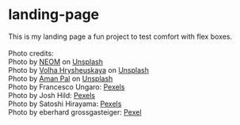 # landing-page
This is my landing page a fun project to test comfort with flex boxes.<br>
<br>
Photo credits: <br>
Photo by <a href="https://unsplash.com/@neom?utm_source=unsplash&utm_medium=referral&utm_content=creditCopyText">NEOM</a> on <a href="https://unsplash.com/photos/g9wCI64k2yw?utm_source=unsplash&utm_medium=referral&utm_content=creditCopyText">Unsplash</a><br>
Photo by <a href="https://unsplash.com/@grishevskaya3?utm_source=unsplash&utm_medium=referral&utm_content=creditCopyText">Volha Hrysheuskaya</a> on <a href="https://unsplash.com/photos/9NsaBo6m3xM?utm_source=unsplash&utm_medium=referral&utm_content=creditCopyText">Unsplash</a><br>
Photo by <a href="https://unsplash.com/@paman0744?utm_source=unsplash&utm_medium=referral&utm_content=creditCopyText">Aman Pal</a> on <a href="https://unsplash.com/photos/1c2iHG5_MgE?utm_source=unsplash&utm_medium=referral&utm_content=creditCopyText">Unsplash</a><br>
Photo by Francesco Ungaro: <a href="https://www.pexels.com/photo/assorted-fish-in-sea-with-corals-3410956/">Pexels</a><br>
Photo by Josh Hild: <a href="https://www.pexels.com/photo/cars-parked-on-side-of-the-road-during-night-time-3573382/">Pexels</a><br>
Photo by Satoshi Hirayama: <a href="https://www.pexels.com/photo/photo-of-people-walking-on-alley-1979828/">Pexels</a><br>
Photo by eberhard grossgasteiger: <a href="https://www.pexels.com/photo/snowy-mountain-1287145/">Pexel</a>
  
  
